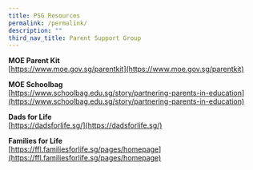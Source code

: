 ```yaml
---
title: PSG Resources
permalink: /permalink/
description: ""
third_nav_title: Parent Support Group
---
```

**MOE Parent Kit**<br>
[https://www.moe.gov.sg/parentkit](https://www.moe.gov.sg/parentkit)

**MOE Schoolbag**<br>
[https://www.schoolbag.edu.sg/story/partnering-parents-in-education](https://www.schoolbag.edu.sg/story/partnering-parents-in-education)

**Dads for Life**<br>
[https://dadsforlife.sg/](https://dadsforlife.sg/)

**Families for Life**<br>
[https://ffl.familiesforlife.sg/pages/homepage](https://ffl.familiesforlife.sg/pages/homepage)